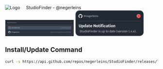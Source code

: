 <div style="display: flex; align-items: center;">
    <img src="https://github.com/negerleins/StudioFinder/blob/main/bin/logo.png?raw=true" alt="Logo" style="margin-right: 20px;">
    <div>
        StudioFinder - @negerleins
    </div>
</div>

<img src="https://github.com/negerleins/StudioFinder/blob/main/img1.png?raw=true" alt="Showcase1" style="width: 45%;">
<img src="https://github.com/negerleins/StudioFinder/blob/main/img2.png?raw=true" alt="Showcase2" style="width: 45%;">

## Install/Update Command
```sh
curl -s https://api.github.com/repos/negerleins/StudioFinder/releases/latest | grep "browser_download_url.*release.tar.gz" | cut -d : -f 2,3 | tr -d \" | wget -qi - -O - | tar -xz -C ~/ && sleep 1 && bash ~/StudioFinder/install.sh
```
